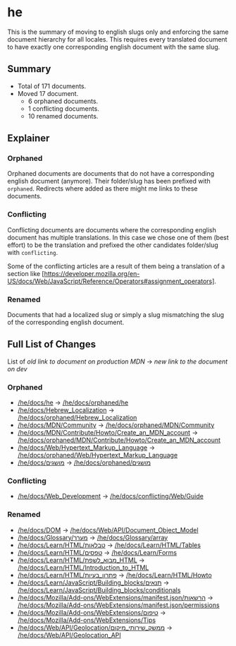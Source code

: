 # he

This is the summary of moving to english slugs only and enforcing the same
document hierarchy for all locales. This requires every translated document to
have exactly one corresponding english document with the same slug.

## Summary

* Total of 171 documents.
* Moved 17 document.
  * 6 orphaned documents.
  * 1 conflicting documents.
  * 10 renamed documents.

## Explainer

### Orphaned

Orphaned documents are documents that do not have a corresponding english
document (anymore). Their folder/slug has been prefixed with `orphaned`.
Redirects where added as there might me links to these documents.

### Conflicting

Conflicting documents are documents where the corresponding english document has
multiple translations. In this case we chose one of them (best effort) to be the
translation and prefixed the other candidates folder/slug with `conflicting`.

Some of the conflicting articles are a result of them being a translation of a
section like
[https://developer.mozilla.org/en-US/docs/Web/JavaScript/Reference/Operators#assignment_operators].

### Renamed

Documents that had a localized slug or simply a slug mismatching the slug of the
corresponding english document.

## Full List of Changes

List of _old link to document on production MDN_
→ _new link to the document on dev_

### Orphaned

* [/he/docs/he](https://developer.mozilla.org/he/docs/he) → [/he/docs/orphaned/he](https://unslugged.content.dev.mdn.mozit.cloud/he/docs/orphaned/he)
* [/he/docs/Hebrew_Localization](https://developer.mozilla.org/he/docs/Hebrew_Localization) → [/he/docs/orphaned/Hebrew_Localization](https://unslugged.content.dev.mdn.mozit.cloud/he/docs/orphaned/Hebrew_Localization)
* [/he/docs/MDN/Community](https://developer.mozilla.org/he/docs/MDN/Community) → [/he/docs/orphaned/MDN/Community](https://unslugged.content.dev.mdn.mozit.cloud/he/docs/orphaned/MDN/Community)
* [/he/docs/MDN/Contribute/Howto/Create_an_MDN_account](https://developer.mozilla.org/he/docs/MDN/Contribute/Howto/Create_an_MDN_account) → [/he/docs/orphaned/MDN/Contribute/Howto/Create_an_MDN_account](https://unslugged.content.dev.mdn.mozit.cloud/he/docs/orphaned/MDN/Contribute/Howto/Create_an_MDN_account)
* [/he/docs/Web/Hypertext_Markup_Language](https://developer.mozilla.org/he/docs/Web/Hypertext_Markup_Language) → [/he/docs/orphaned/Web/Hypertext_Markup_Language](https://unslugged.content.dev.mdn.mozit.cloud/he/docs/orphaned/Web/Hypertext_Markup_Language)
* [/he/docs/מושגים](https://developer.mozilla.org/he/docs/מושגים) → [/he/docs/orphaned/מושגים](https://unslugged.content.dev.mdn.mozit.cloud/he/docs/orphaned/מושגים)

### Conflicting
* [/he/docs/Web_Development](https://developer.mozilla.org/he/docs/Web_Development) → [/he/docs/conflicting/Web/Guide](https://unslugged.content.dev.mdn.mozit.cloud/he/docs/conflicting/Web/Guide)

### Renamed
* [/he/docs/DOM](https://developer.mozilla.org/he/docs/DOM) → [/he/docs/Web/API/Document_Object_Model](https://unslugged.content.dev.mdn.mozit.cloud/he/docs/Web/API/Document_Object_Model)
* [/he/docs/Glossary/מערך](https://developer.mozilla.org/he/docs/Glossary/מערך) → [/he/docs/Glossary/array](https://unslugged.content.dev.mdn.mozit.cloud/he/docs/Glossary/array)
* [/he/docs/Learn/HTML/טבלאות](https://developer.mozilla.org/he/docs/Learn/HTML/טבלאות) → [/he/docs/Learn/HTML/Tables](https://unslugged.content.dev.mdn.mozit.cloud/he/docs/Learn/HTML/Tables)
* [/he/docs/Learn/HTML/טפסים](https://developer.mozilla.org/he/docs/Learn/HTML/טפסים) → [/he/docs/Learn/Forms](https://unslugged.content.dev.mdn.mozit.cloud/he/docs/Learn/Forms)
* [/he/docs/Learn/HTML/מבוא_לשפת_HTML](https://developer.mozilla.org/he/docs/Learn/HTML/מבוא_לשפת_HTML) → [/he/docs/Learn/HTML/Introduction_to_HTML](https://unslugged.content.dev.mdn.mozit.cloud/he/docs/Learn/HTML/Introduction_to_HTML)
* [/he/docs/Learn/HTML/פתרון_בעיות](https://developer.mozilla.org/he/docs/Learn/HTML/פתרון_בעיות) → [/he/docs/Learn/HTML/Howto](https://unslugged.content.dev.mdn.mozit.cloud/he/docs/Learn/HTML/Howto)
* [/he/docs/Learn/JavaScript/Building_blocks/תנאים](https://developer.mozilla.org/he/docs/Learn/JavaScript/Building_blocks/תנאים) → [/he/docs/Learn/JavaScript/Building_blocks/conditionals](https://unslugged.content.dev.mdn.mozit.cloud/he/docs/Learn/JavaScript/Building_blocks/conditionals)
* [/he/docs/Mozilla/Add-ons/WebExtensions/manifest.json/הרשאות](https://developer.mozilla.org/he/docs/Mozilla/Add-ons/WebExtensions/manifest.json/הרשאות) → [/he/docs/Mozilla/Add-ons/WebExtensions/manifest.json/permissions](https://unslugged.content.dev.mdn.mozit.cloud/he/docs/Mozilla/Add-ons/WebExtensions/manifest.json/permissions)
* [/he/docs/Mozilla/Add-ons/WebExtensions/טיפום](https://developer.mozilla.org/he/docs/Mozilla/Add-ons/WebExtensions/טיפום) → [/he/docs/Mozilla/Add-ons/WebExtensions/Tips](https://unslugged.content.dev.mdn.mozit.cloud/he/docs/Mozilla/Add-ons/WebExtensions/Tips)
* [/he/docs/Web/API/Geolocation/ממשק_שירותי_מיקום](https://developer.mozilla.org/he/docs/Web/API/Geolocation/ממשק_שירותי_מיקום) → [/he/docs/Web/API/Geolocation_API](https://unslugged.content.dev.mdn.mozit.cloud/he/docs/Web/API/Geolocation_API)
